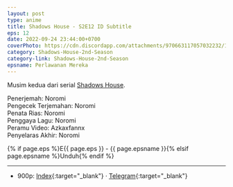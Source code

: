 ```yaml
---
layout: post
type: anime
title: Shadows House - S2E12 ID Subtitle
eps: 12
date: 2022-09-24 23:44:00+0700
coverPhoto: https://cdn.discordapp.com/attachments/970663117057032232/1023089941107965992/unknown.png
category: Shadows-House-2nd-Season
category-link: Shadows-House-2nd-Season
epsname: Perlawanan Mereka
---
```


Musim kedua dari serial [Shadows House](https://a-1fansub.github.io/Shadows-House-Paketan).

Penerjemah: Noromi<br>
Pengecek Terjemahan: Noromi<br>
Penata Rias: Noromi<br>
Penggaya Lagu: Noromi<br>
Peramu Video: Azkaxfannx<br>
Penyelaras Akhir: Noromi<br>

{% if page.eps %}E{{ page.eps }} - {{ page.epsname }}{% elsif page.epsname %}Unduh{% endif %}

---
- 900p: [Index](https://proyek.a-1ddl.workers.dev/0:/Musim%20Panas%202022/%5BWEB%5D/%5BA-1%5D%20Shadows%20House%202nd%20Season%20%5BWEB%5D%5Bx264%20900p%5D%5BAAC%5D/%5BA-1%5D%20Shadows%20House%202nd%20Season%20-%2012%20%5BWEB%5D%5Bx264%20900p%5D%5BAAC%5D%5B2029E137%5D.mkv){:target="_blank"} &middot; [Telegram](https://t.me/a1fansubweeklies/137){:target="_blank"}
